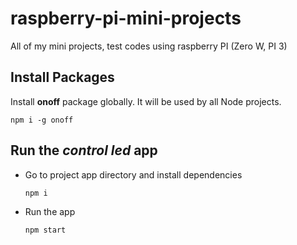 # raspberry-pi-mini-projects
All of my mini projects, test codes using raspberry PI (Zero W, PI 3)

## Install Packages
Install **onoff** package globally. It will be used by all Node projects.
```
npm i -g onoff
```

## Run the *control led* app

* Go to project app directory and install dependencies
   ```
   npm i
   ```

* Run the app
   ```
   npm start
   ```
